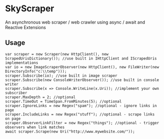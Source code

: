 SkyScraper
==========

An asynchronous web scraper / web crawler using async / await and  Reactive Extensions 

Usage
- 
    var scraper = new Scraper(new HttpClient(), new ScrapedUrisDictionary()); //use built in IHttpClient and IScrapedUris implementations
    var io = new ImageScraperObserver(new HttpClient(), new FileWriter(new DirectoryInfo("c:\\temp")));
    scraper.Subscribe(io); //use built in image scraper
    scraper.Subscribe(new ConsoleWriterObserver()); //use built in console writer
    scraper.Subscribe(x => Console.WriteLine(x.Uri)); //implement your own subscriber
    scraper.MaxDepth = 2; //optional
    scraper.TimeOut = TimeSpan.FromMinutes(5); //optional
    scraper.IgnoreLinks = new Regex("spam"); //optional - ignore links in page
    scraper.IncludeLinks = new Regex("stuff"); //optional - scrape links on page
    scraper.ObserverLinkFilter = new Regex("things"); //optional - trigger observers when link matches
    await scraper.Scrape(new Uri("http://www.mywebsite.com/"));
